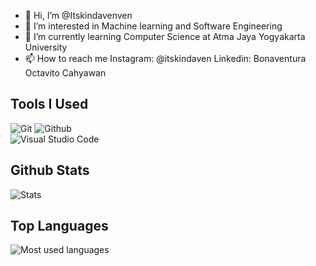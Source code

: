 - 👋 Hi, I’m @Itskindavenven
- 👀 I’m interested in Machine learning and Software Engineering
- 🌱 I’m currently learning Computer Science at Atma Jaya Yogyakarta University
- 📫 How to reach me
    Instagram: @itskindaven
    Linkedin: Bonaventura Octavito Cahyawan


## Tools I Used
![Git](https://img.shields.io/badge/git-%23F05033.svg?style=for-the-badge&logo=git&logoColor=white)
![Github](https://img.shields.io/badge/Github-181717.svg?style=for-the-badge&logo=github&logoColor=white)
<br>
![Visual Studio Code](https://img.shields.io/badge/Visual%20Studio%20Code-0078d7.svg?style=for-the-badge&logo=visual-studio-code&logoColor=white)

## Github Stats
![Stats](https://github-readme-stats.vercel.app/api?username=Itskindavenven&show_icons=true&count_private=true&theme=tokyonight)

## Top Languages
![Most used languages](https://github-readme-stats.vercel.app/api/top-langs/?username=Itskindavenven&layout=compact&langs_count=10&theme=tokyonight)
